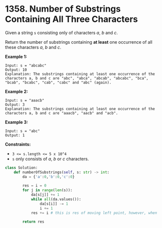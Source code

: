 # 1358. Number of Substrings Containing All Three Characters

Given a string `s` consisting only of characters *a*, *b* and *c*.

Return the number of substrings containing **at least** one occurrence of all these characters *a*, *b* and *c*.

 

**Example 1:**

```
Input: s = "abcabc"
Output: 10
Explanation: The substrings containing at least one occurrence of the characters a, b and c are "abc", "abca", "abcab", "abcabc", "bca", "bcab", "bcabc", "cab", "cabc" and "abc" (again). 
```

**Example 2:**

```
Input: s = "aaacb"
Output: 3
Explanation: The substrings containing at least one occurrence of the characters a, b and c are "aaacb", "aacb" and "acb". 
```

**Example 3:**

```
Input: s = "abc"
Output: 1
```

 

**Constraints:**

* `3 <= s.length <= 5 x 10^4`
* `s` only consists of *a*, *b* or *c* characters.







```python
class Solution:
    def numberOfSubstrings(self, s: str) -> int:
        da = {'a':0,'b':0,'c':0}
        
        res = i = 0
        for j in range(len(s)):
            da[s[j]] += 1
            while all(da.values()):
                da[s[i]] -= 1
                i += 1
            res += i # this is res of moving left point, however, when ever we move the right, if we once moved left, then it will add all the time
            
        return res
    
```

